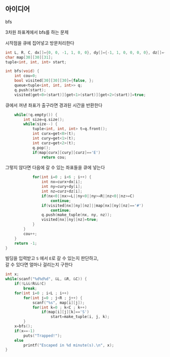 ## 아이디어
bfs  

3차원 좌표계에서 bfs를 하는 문제  

시작점을 큐에 집어넣고 방문처리한다
```cpp
int L, R, C, dx[]={0, 0, -1, 1, 0, 0}, dy[]={-1, 1, 0, 0, 0, 0}, dz[]={0, 0, 0, 0, -1, 1};
char map[30][30][31];
tuple<int, int, int> start;

int bfs(void) {
	int cou=0;
	bool visited[30][30][30]={false, };
	queue<tuple<int, int, int>> q;
	q.push(start);
	visited[get<0>(start)][get<1>(start)][get<2>(start)]=true;
```
큐에서 꺼낸 좌표가 출구라면 경과된 시간을 반환한다
```cpp
	while(!q.empty()) {
		int size=q.size();
		while(size--) {
			tuple<int, int, int> t=q.front();
			int curx=get<0>(t);
			int cury=get<1>(t);
			int curz=get<2>(t);
			q.pop();
			if(map[curx][cury][curz]=='E')
				return cou;
```
그렇지 않다면 다음에 갈 수 있는 좌표들을 큐에 넣는다
```cpp
			for(int i=0 ; i<6 ; i++) {
				int nx=curx+dx[i];
				int ny=cury+dy[i];
				int nz=curz+dz[i];
				if(nx<0||nx>=L||ny<0||ny>=R||nz<0||nz>=C)
					continue;
				if(visited[nx][ny][nz]||map[nx][ny][nz]=='#')
					continue;
				q.push(make_tuple(nx, ny, nz));
				visited[nx][ny][nz]=true;
			}
		}
		cou++;
	}
	return -1;
}
```
빌딩을 입력받고 `S` 에서 `E`로 갈 수 있는지 판단하고,  
갈 수 있다면 얼마나 걸리는지 구한다
```cpp
int x;
while(scanf("%d%d%d", &L, &R, &C)) {
	if(!L&&!R&&!C)
		break;
	for(int i=0 ; i<L ; i++)
		for(int j=0 ; j<R ; j++) {
			scanf("%s", map[i][j]);
			for(int k=0 ; k<C ; k++)
				if(map[i][j][k]=='S')
					start=make_tuple(i, j, k);
		}
	x=bfs();
	if(x==-1)
		puts("Trapped!");
	else
		printf("Escaped in %d minute(s).\n", x);
}
```